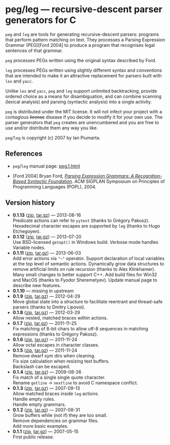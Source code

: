 # peg/leg &mdash; recursive-descent parser generators for C

`peg` and `leg` are tools for generating recursive-descent parsers: programs that perform pattern matching on
text.  They processes a Parsing Expression Grammar (PEG)[Ford 2004] to produce a program that recognises legal sentences of that grammar.

`peg` processes PEGs written using the original syntax described by Ford.

`leg` processes PEGs written using slightly different syntax and conventions that are intended to make it an attractive replacement for parsers built with `lex` and `yacc`.

Unlike `lex` and `yacc`, `peg` and `leg` support unlimited backtracking, provide ordered choice as a means for disambiguation, and can combine scanning (lexical analysis) and parsing (syntactic analysis) into a single activity.

`peg` is distributed under the MIT license.  It will not infect your project with a contagious <strike>license</strike> disease if you
decide to modify it for your own use.  The parser generators that `peg` creates are unencumbered and you are free to use and/or
distribute them any way you like.

`peg`/`leg` is copyright (c) 2007 by Ian Piumarta.

## References

* `peg`/`leg` manual page: [peg.1.html][1]

* [Ford 2004] Bryan Ford, [*Parsing Expression Grammars: A Recognition-Based Syntactic Foundation*][2]. ACM SIGPLAN Symposium on Principles of Programming Languages (POPL), 2004.

[1]: http://piumarta.com/software/peg/peg.1.html "peg/leg manual"
[2]: http://bford.info/pub/lang/peg "Parsing Expression Grammars: A Recognition-Based Syntactic Foundation"

## Version history

* **0.1.13** ([zip](../../archive/0.1.13.zip), [tar.gz](../../archive/0.1.13.tar.gz)) &mdash; 2013-08-16  
Predicate actions can refer to `yytext` (thanks to Grégory Pakosz).
Hexadecimal character escapes are supported by `leg` (thanks to Hugo Etchegoyen).
* **0.1.12** ([zip](../../archive/0.1.12.zip), [tar.gz](../../archive/0.1.12.tar.gz)) &mdash; 2013-07-20  
Use BSD-licensed `getopt()` in Windows build.
Verbose mode handles Variable nodes.
* **0.1.11** ([zip](../../archive/0.1.11.zip), [tar.gz](../../archive/0.1.11.tar.gz)) &mdash; 2013-06-03  
Add error actions via `"~"` operator.
Support declaration of local variables at the top level of semantic actions.
Dynamically grow data structures to remove artificial limits on rule recursion (thanks to Alex Klinkhamer).
Many small changes to better support C++.
Add build files for Win32 and MacOS (thanks to Fyodor Sheremetyev).
Update manual page to describe new features.
* **0.1.10** &mdash; missing in upstream
* **0.1.9** ([zip](../../archive/0.1.9.zip), [tar.gz](../../archive/0.1.9.tar.gz)) &mdash; 2012-04-29  
Move global state into a structure to facilitate reentrant and thread-safe parsers (thanks to Dmitry Lipovoi).
* **0.1.8** ([zip](../../archive/0.1.8.zip), [tar.gz](../../archive/0.1.8.tar.gz)) &mdash; 2012-03-29  
Allow nested, matched braces within actions.
* **0.1.7** ([zip](../../archive/0.1.7.zip), [tar.gz](../../archive/0.1.7.tar.gz)) &mdash; 2011-11-25  
Fix matching of 8-bit chars to allow utf-8 sequences in matching expressions (thanks to Grégory Pakosz).
* **0.1.6** ([zip](../../archive/0.1.6.zip), [tar.gz](../../archive/0.1.6.tar.gz)) &mdash; 2011-11-24  
Allow octal escapes in character classes.
* **0.1.5** ([zip](../../archive/0.1.5.zip), [tar.gz](../../archive/0.1.5.tar.gz)) &mdash; 2011-11-24  
Remove dwarf sym dirs when cleaning.  
Fix size calculation when resizing text buffers.  
Backslash can be escaped.  
* **0.1.4** ([zip](../../archive/0.1.4.zip), [tar.gz](../../archive/0.1.4.tar.gz)) &mdash; 2009-08-26  
Fix match of a single single quote character.  
Rename `getline` -> `nextline` to avoid C namespace conflict.  
* **0.1.3** ([zip](../../archive/0.1.3.zip), [tar.gz](../../archive/0.1.3.tar.gz)) &mdash; 2007-09-13  
Allow matched braces inside `leg` actions.  
Handle empty rules.  
Handle empty grammars.  
* **0.1.2** ([zip](../../archive/0.1.2.zip), [tar.gz](../../archive/0.1.2.tar.gz)) &mdash; 2007-08-31  
Grow buffers while (not if) they are too small.  
Remove dependencies on grammar files.  
Add more basic examples.  
* **0.1.1** ([zip](../../archive/0.1.1.zip), [tar.gz](../../archive/0.1.1.tar.gz)) &mdash; 2007-05-15  
First public release.
